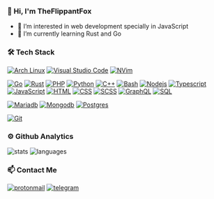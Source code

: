 ### 👋 Hi, I'm TheFlippantFox

- 👀 I’m interested in web development specially in JavaScript
- 🌱 I’m currently learning Rust and Go

### 🛠 Tech Stack
[![Arch Linux](https://img.shields.io/badge/-Arch_Linux-141a20?style=flat&logo=arch-linux)](https://archlinux.org/)
[![Visual Studio Code](https://img.shields.io/badge/-Visual%20Studio%20Code-141a20?style=flat&logo=visual-studio-code&logoColor=007ACC)](https://code.visualstudio.com/)
[![NVim](https://img.shields.io/badge/-NeoVim-141a20?style=flat&logo=neovim)](https://neovim.io/)

[![Go](https://img.shields.io/badge/-Go-141a20?style=flat&logo=go)](https://go.dev/)
[![Rust](https://img.shields.io/badge/-Rust-141a20?style=flat&logo=rust&logoColor=CE412B)](https://www.rust-lang.org/)
[![PHP](https://img.shields.io/badge/-PHP-141a20?style=flat&logo=php)](https://www.php.net/)
[![Python](https://img.shields.io/badge/-Python-141a20?style=flat&logo=python&logoColor=ffdd54)](https://www.python.org/)
[![C++](https://img.shields.io/badge/-C++-141a20?style=flat&logo=c%2B%2B&logoColor=044F88)](https://isocpp.org/)
[![Bash](https://img.shields.io/badge/-Bash-141a20?style=flat&logo=powershell)](https://www.gnu.org/software/bash/)
[![Nodejs](https://img.shields.io/badge/-Node.js-141a20?style=flat&logo=node.js)](https://nodejs.org/en/)
[![Typescript](https://img.shields.io/badge/-Typescript-141a20?style=flat&logo=typescript)](https://www.typescriptlang.org/)
[![JavaScript](https://img.shields.io/badge/-JavaScript-141a20?style=flat&logo=javascript)](https://www.javascript.com/)
[![HTML](https://img.shields.io/badge/-HTML5-141a20?style=flat&logo=HTML5)](https://www.w3schools.com/html/)
[![CSS](https://img.shields.io/badge/-CSS3-141a20?style=flat&logo=CSS3&logoColor=1572B6)](https://www.w3schools.com/css/)
[![SCSS](https://img.shields.io/badge/-SASS-141a20?style=flat&logo=sass)](https://sass-lang.com/)
[![GraphQL](https://img.shields.io/badge/-GraphQL-141a20?style=flat&logo=graphql&logoColor=E10098)](https://graphql.org/)
[![SQL](https://img.shields.io/badge/-SQL-141a20?style=flat&logo=mysql)](https://www.w3schools.com/sql/)

[![Mariadb](https://img.shields.io/badge/-MariaDB-141a20?style=flat&logo=mariadb&logoColor=003545)](https://mariadb.org/)
[![Mongodb](https://img.shields.io/badge/-MongoDB-141a20?style=flat&logo=mongodb)](https://www.mongodb.com/)
[![Postgres](https://img.shields.io/badge/-Postgres-141a20?style=flat&logo=postgresql)](https://www.postgresql.org/)

[![Git](https://img.shields.io/badge/-Git-141a20?style=flat&logo=git)](https://git-scm.com/)


### ⚙️ Github Analytics
![stats](https://github-readme-stats.vercel.app/api?username=theflippantfox&theme=gotham&show_icons=true&border_color=2e3440)
![languages](https://github-readme-stats.vercel.app/api/top-langs/?username=theflippantfox&layout=compact&exclude_repo=theflippantfox.github.io&theme=gotham&border_color=2e3440&card_width=250)


### 📫 Contact Me
[![protonmail](https://img.shields.io/badge/-theflippantfox@protonmail.com-141a20?style=flat&logo=protonmail)](mailto:theflippantfox@protonmail.com)
[![telegram](https://img.shields.io/badge/-theflippantfox-141a20?style=flat&logo=telegram&logoColor=white)](https://telegram.me/@theflippantfox)
